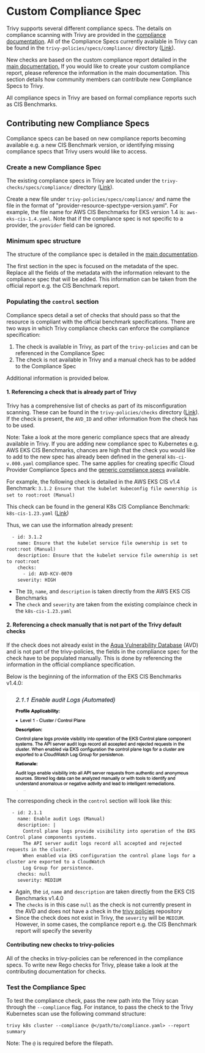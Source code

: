 # Custom Compliance Spec

Trivy supports several different compliance specs. The details on compliance scanning with Trivy are provided in the [compliance documentation](../../docs/compliance/compliance.md).
All of the Compliance Specs currently available in Trivy can be found in the `trivy-policies/specs/compliance/` directory ([Link](https://github.com/aquasecurity/trivy-policies/tree/main/specs/compliance)).

New checks are based on the custom compliance report detailed in the [main documentation.](../../docs/compliance/compliance/#custom-compliance)
If you would like to create your custom compliance report, please reference the information in the main documentation. This section details how community members can contribute new Compliance Specs to Trivy.

All compliance specs in Trivy are based on formal compliance reports such as CIS Benchmarks.

## Contributing new Compliance Specs

Compliance specs can be based on new compliance reports becoming available e.g. a new CIS Benchmark version, or identifying missing compliance specs that Trivy users would like to access. 

### Create a new Compliance Spec

The existing compliance specs in Trivy are located under the `trivy-checks/specs/compliance/` directory ([Link](https://github.com/aquasecurity/trivy-checks/tree/main/specs/compliance)).

Create a new file under `trivy-policies/specs/compliance/` and name the file in the format of "provider-resource-spectype-version.yaml". For example, the file name for AWS CIS Benchmarks for EKS version 1.4 is: `aws-eks-cis-1.4.yaml`. Note that if the compliance spec is not specific to a provider, the `provider` field can be ignored.

### Minimum spec structure

The structure of the compliance spec is detailed in the [main documentation](./compliance/#custom-compliance). 

The first section in the spec is focused on the metadata of the spec. Replace all the fields of the metadata with the information relevant to the compliance spec that will be added. This information can be taken from the official report e.g. the CIS Benchmark report.

### Populating the `control` section

Compliance specs detail a set of checks that should pass so that the resource is compliant with the official benchmark specifications. There are two ways in which Trivy compliance checks can enforce the compliance specification:

1. The check is available in Trivy, as part of the `trivy-policies` and can be referenced in the Compliance Spec
2. The check is not available in Trivy and a manual check has to be added to the Compliance Spec

Additional information is provided below.

#### 1. Referencing a check that is already part of Trivy

Trivy has a comprehensive list of checks as part of its misconfiguration scanning. These can be found in the `trivy-policies/checks` directory ([Link](https://github.com/aquasecurity/trivy-policies/tree/main/checks)). If the check is present, the `AVD_ID` and other information from the check has to be used.

Note: Take a look at the more generic compliance specs that are already available in Trivy. If you are adding new compliance spec to Kubernetes e.g. AWS EKS CIS Benchmarks, chances are high that the check you would like to add to the new spec has already been defined in the general `k8s-ci-v.000.yaml` compliance spec. The same applies for creating specific Cloud Provider Compliance Specs and the [generic compliance specs](https://github.com/aquasecurity/trivy-policies/tree/main/specs/compliance) available. 

For example, the following check is detailed in the AWS EKS CIS v1.4 Benchmark:
`3.1.2 Ensure that the kubelet kubeconfig file ownership is set to root:root (Manual)`

This check can be found in the general K8s CIS Compliance Benchmark: `k8s-cis-1.23.yaml` ([Link](https://github.com/aquasecurity/trivy-policies/blob/31e779916f3863dd74a28cee869ea24fdc4ca8c2/specs/compliance/k8s-cis-1.23.yaml#L480))

Thus, we can use the information already present:

```
  - id: 3.1.2
    name: Ensure that the kubelet service file ownership is set to root:root (Manual)
    description: Ensure that the kubelet service file ownership is set to root:root
    checks:
      - id: AVD-KCV-0070
    severity: HIGH
```

- The `ID`, `name`, and `description` is taken directly from the AWS EKS CIS Benchmarks
- The `check` and `severity` are taken from the existing complaince check in the `k8s-cis-1.23.yaml`


#### 2. Referencing a check manually that is not part of the Trivy default checks

If the check does not already exist in the [Aqua Vulnerability Database](https://avd.aquasec.com/) (AVD) and is not part of the trivy-policies, the fields in the compliance spec for the check have to be populated manually. This is done by referencing the information in the official compliance specification.

Below is the beginning of the information of the EKS CIS Benchmarks v1.4.0:

![EKS Benchmarks 2.1.1](../../imgs/eks-benchmarks.png)

The corresponding check in the `control` section will look like this:

```
  - id: 2.1.1
    name: Enable audit Logs (Manual)
    description: |
      Control plane logs provide visibility into operation of the EKS Control plane components systems. 
      The API server audit logs record all accepted and rejected requests in the cluster. 
      When enabled via EKS configuration the control plane logs for a cluster are exported to a CloudWatch 
      Log Group for persistence.
    checks: null
    severity: MEDIUM
```

- Again, the `id`, `name` and `description` are taken directly from the EKS CIS Benchmarks v1.4.0
- The `checks` is in this case `null` as the check is not currently present in the AVD and does not have a check in the [trivy policies](https://github.com/aquasecurity/trivy-policies/tree/main/checks) repository
- Since the check does not exist in Trivy, the `severity` will be `MEDIUM`. However, in some cases, the compliance report e.g. the CIS Benchmark report will specify the severity

#### Contributing new checks to trivy-policies

All of the checks in trivy-policies can be referenced in the compliance specs.
To write new Rego checks for Trivy, please take a look at the contributing documentation for checks.

### Test the Compliance Spec

To test the compliance check, pass the new path into the Trivy scan through the `--compliance` flag. For instance, to pass the check to the Trivy Kubernetes scan use the following command structure:

```
trivy k8s cluster --compliance @</path/to/compliance.yaml> --report summary
```

Note: The `@` is required before the filepath.